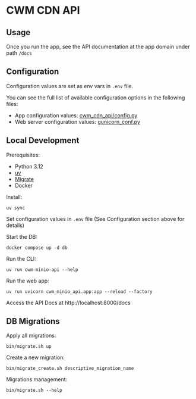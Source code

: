 # CWM CDN API

## Usage

Once you run the app, see the API documentation at the app domain under path `/docs`

## Configuration

Configuration values are set as env vars in `.env` file.

You can see the full list of available configuration options in the following files:

* App configuration values: [cwm_cdn_api/config.py](cwm_cdn_api/config.py)
* Web server configuration values: [gunicorn_conf.py](gunicorn_conf.py)

## Local Development

Prerequisites:

* Python 3.12
* [uv](https://pypi.org/project/uv/)
* [Migrate](https://github.com/golang-migrate/migrate/tree/master/cmd/migrate#installation)
* Docker

Install:

```
uv sync
```

Set configuration values in `.env` file (See Configuration section above for details)

Start the DB:

```
docker compose up -d db
```

Run the CLI:

```shell
uv run cwm-minio-api --help
```

Run the web app:

```
uv run uvicorn cwm_minio_api.app:app --reload --factory
```

Access the API Docs at http://localhost:8000/docs


## DB Migrations

Apply all migrations:

```
bin/migrate.sh up
```

Create a new migration:

```
bin/migrate_create.sh descriptive_migration_name
```

Migrations management:

```
bin/migrate.sh --help
```
